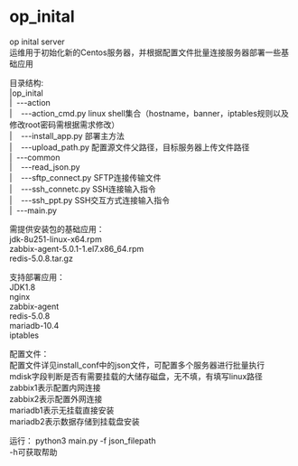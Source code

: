 # op_inital  
op inital server  
运维用于初始化新的Centos服务器，并根据配置文件批量连接服务器部署一些基础应用  

目录结构:  
|op_inital                       
|&nbsp;&nbsp;---action  
|&nbsp;&nbsp;&nbsp;&nbsp;---action_cmd.py            linux shell集合（hostname，banner，iptables规则以及修改root密码需根据需求修改）  
|&nbsp;&nbsp;&nbsp;&nbsp;---install_app.py           部署主方法  
|&nbsp;&nbsp;&nbsp;&nbsp;---upload_path.py           配置源文件父路径，目标服务器上传文件路径  
|&nbsp;&nbsp;---common  
|&nbsp;&nbsp;&nbsp;&nbsp;---read_json.py  
|&nbsp;&nbsp;&nbsp;&nbsp;---sftp_connect.py          SFTP连接传输文件   
|&nbsp;&nbsp;&nbsp;&nbsp;---ssh_connetc.py           SSH连接输入指令    
|&nbsp;&nbsp;&nbsp;&nbsp;---ssh_ppt.py               SSH交互方式连接输入指令   
|&nbsp;&nbsp;---main.py  

需提供安装包的基础应用：  
jdk-8u251-linux-x64.rpm    
zabbix-agent-5.0.1-1.el7.x86_64.rpm  
redis-5.0.8.tar.gz  
  
支持部署应用：  
JDK1.8    
nginx   
zabbix-agent   
redis-5.0.8  
mariadb-10.4  
iptables  

配置文件：  
配置文件详见install_conf中的json文件，可配置多个服务器进行批量执行     
mdisk字段判断是否有需要挂载的大储存磁盘，无不填，有填写linux路径   
zabbix1表示配置内网连接    
zabbix2表示配置外网连接   
mariadb1表示无挂载直接安装   
mariadb2表示数据存储到挂载盘安装    

运行：
python3 main.py -f json_filepath   
-h可获取帮助
